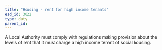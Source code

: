 ```yaml
---
title: "Housing - rent for high income tenants"
esd_id: 3022
type: duty
parent_id:  
---
```


A Local Authority must comply with regulations making provision about the levels of rent that it must charge a high income tenant of social housing.

